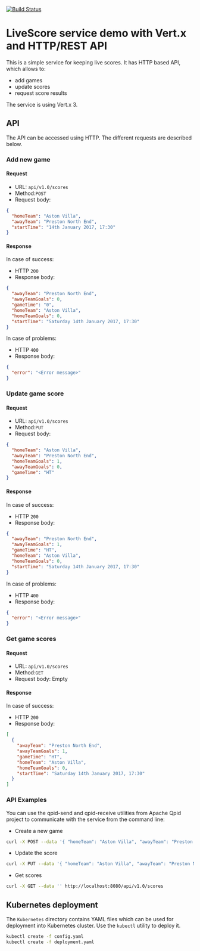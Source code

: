 [![Build Status](https://travis-ci.org/scholzj/livescore-demo-vertx-http.svg?branch=master)](https://travis-ci.org/scholzj/livescore-demo-vertx-http)

# LiveScore service demo with Vert.x and HTTP/REST API

This is a simple service for keeping live scores. It has HTTP based API, which allows to:
* add games
* update scores
* request score results

The service is using Vert.x 3.

## API

The API can be accessed using HTTP. The different requests are described below.

### Add new game

#### Request

* URL: `api/v1.0/scores`
* Method:`POST`
* Request body:
```json
{
  "homeTeam": "Aston Villa",
  "awayTeam": "Preston North End",
  "startTime": "14th January 2017, 17:30"
}
```

#### Response

In case of success:

* HTTP `200`
* Response body:
```json
{
  "awayTeam": "Preston North End",
  "awayTeamGoals": 0,
  "gameTime": "0",
  "homeTeam": "Aston Villa",
  "homeTeamGoals": 0,
  "startTime": "Saturday 14th January 2017, 17:30"
}
```

In case of problems:
* HTTP `400`
* Response body:
```json
{
  "error": "<Error message>"
}
```

### Update game score

#### Request

* URL: `api/v1.0/scores`
* Method:`PUT`
* Request body:
```json
{
  "homeTeam": "Aston Villa",
  "awayTeam": "Preston North End",
  "homeTeamGoals": 1,
  "awayTeamGoals": 0,
  "gameTime": "HT"
}
```

#### Response

In case of success:

* HTTP `200`
* Response body:
```json
{
  "awayTeam": "Preston North End",
  "awayTeamGoals": 1,
  "gameTime": "HT",
  "homeTeam": "Aston Villa",
  "homeTeamGoals": 0,
  "startTime": "Saturday 14th January 2017, 17:30"
}
```

In case of problems:
* HTTP `400`
* Response body:
```json
{
  "error": "<Error message>"
}
```

### Get game scores

#### Request

* URL: `api/v1.0/scores`
* Method:`GET`
* Request body: Empty

#### Response

In case of success:

* HTTP `200`
* Response body:
```json
[
  {
    "awayTeam": "Preston North End",
    "awayTeamGoals": 1,
    "gameTime": "HT",
    "homeTeam": "Aston Villa",
    "homeTeamGoals": 0,
    "startTime": "Saturday 14th January 2017, 17:30"
  }
]
```

### API Examples

You can use the qpid-send and qpid-receive utilities from Apache Qpid project to communicate with the service from the command line:

* Create a new game
```bash
curl -X POST --data '{ "homeTeam": "Aston Villa", "awayTeam": "Preston North End", "startTime": "14th January 2017, 17:30" }' http://localhost:8080/api/v1.0/scores
```

* Update the score
```bash
curl -X PUT --data '{ "homeTeam": "Aston Villa", "awayTeam": "Preston North End", "homeTeamGoals": 1, "awayTeamGoals": 0, "gameTime": "HT"}' http://localhost:8080/api/v1.0/scores
```

* Get scores
```bash
curl -X GET --data '' http://localhost:8080/api/v1.0/scores
```


## Kubernetes deployment

The `Kubernetes` directory contains YAML files which can be used for deployment into Kubernetes cluster. Use the `kubectl` utility to deploy it.

```bash
kubectl create -f config.yaml
kubectl create -f deployment.yaml
```
